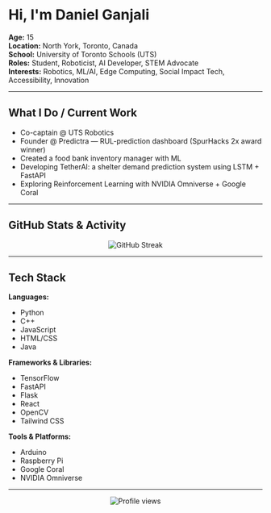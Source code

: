 <!-- Profile README for Daniel Ganjali -->
# Hi, I'm Daniel Ganjali

**Age:** 15  
**Location:** North York, Toronto, Canada  
**School:** University of Toronto Schools (UTS)  
**Roles:** Student, Roboticist, AI Developer, STEM Advocate  
**Interests:** Robotics, ML/AI, Edge Computing, Social Impact Tech, Accessibility, Innovation

---

## What I Do / Current Work

- Co-captain @ UTS Robotics
- Founder @ Predictra — RUL-prediction dashboard (SpurHacks 2x award winner)
- Created a food bank inventory manager with ML
- Developing TetherAI: a shelter demand prediction system using LSTM + FastAPI
- Exploring Reinforcement Learning with NVIDIA Omniverse + Google Coral

---

## GitHub Stats & Activity

<p align="center">
  <img src="https://streak-stats.demolab.com?user=dganjali&theme=dark&hide_title=true" alt="GitHub Streak" />
</p>

---

## Tech Stack

**Languages:**
  - Python
  - C++
  - JavaScript
  - HTML/CSS
  - Java
  
**Frameworks & Libraries:**
  - TensorFlow
  - FastAPI
  - Flask
  - React
  - OpenCV
  - Tailwind CSS

**Tools & Platforms:**
  - Arduino
  - Raspberry Pi
  - Google Coral
  - NVIDIA Omniverse

---

<p align="center">
  <img src="https://komarev.com/ghpvc/?username=dganjali&label=Profile%20views&color=0e75b6&style=flat" alt="Profile views"/>
</p>
